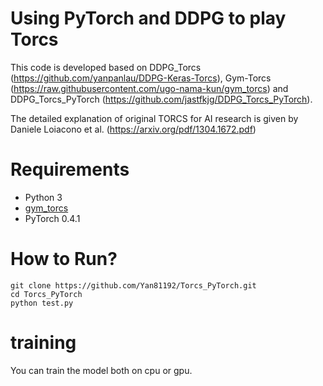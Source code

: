 # Using PyTorch and DDPG to play Torcs

This code is developed based on DDPG_Torcs (https://github.com/yanpanlau/DDPG-Keras-Torcs), Gym-Torcs (https://raw.githubusercontent.com/ugo-nama-kun/gym_torcs) and DDPG_Torcs_PyTorch (https://github.com/jastfkjg/DDPG_Torcs_PyTorch).

The detailed explanation of original TORCS for AI research is given by Daniele Loiacono et al. (https://arxiv.org/pdf/1304.1672.pdf)

# Requirements

* Python 3
* [gym_torcs](https://github.com/ugo-nama-kun/gym_torcs)
* PyTorch 0.4.1

# How to Run?

```
git clone https://github.com/Yan81192/Torcs_PyTorch.git
cd Torcs_PyTorch
python test.py

```

# training

You can train the model both on cpu or gpu.

